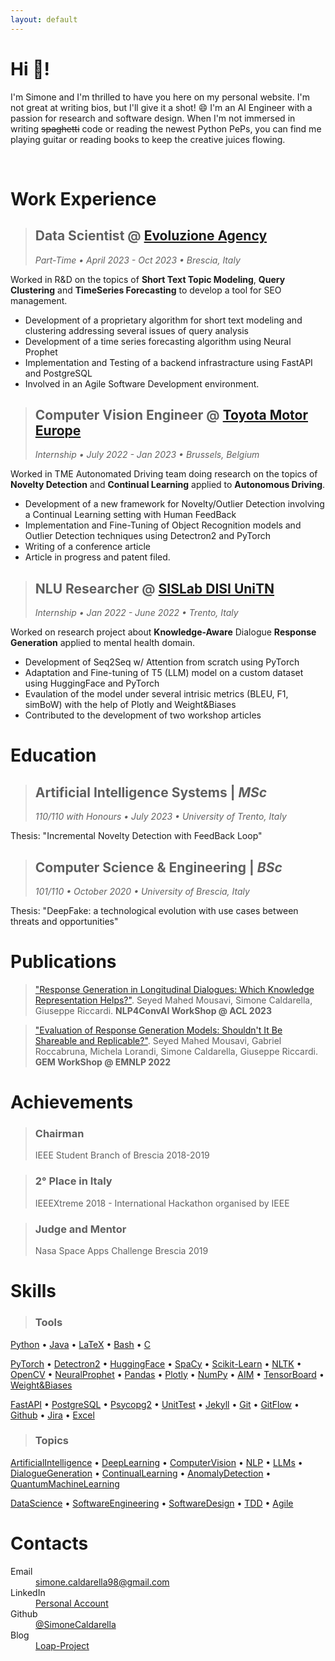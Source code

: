 ```yaml
---
layout: default
---
```


# Hi 🖖! 
I'm Simone and I'm thrilled to have you here on my personal website. I'm not great at writing bios, but I'll give it a shot! 😄 I'm an AI Engineer with a passion for research and software design. When I'm not immersed in writing ~~spaghetti~~ code or reading the newest Python PePs, you can find me playing guitar or reading books to keep the creative juices flowing.

<br>

# Work Experience

> ## Data Scientist @ [Evoluzione Agency](https://evoluzione.agency)
>  *Part-Time • April 2023 - Oct 2023 • Brescia, Italy*

Worked in R&D on the topics of **Short Text Topic Modeling**, **Query Clustering** and **TimeSeries Forecasting** to develop a tool for SEO management. <br>

* Development of a proprietary algorithm for short text modeling and clustering addressing several issues of query analysis
* Development of a time series forecasting algorithm using Neural Prophet
* Implementation and Testing of a backend infrastracture using FastAPI and PostgreSQL
* Involved in an Agile Software Development environment.

> ## Computer Vision Engineer @ [Toyota Motor Europe](https://www.toyota-europe.com)
> *Internship • July 2022 - Jan 2023 • Brussels, Belgium*

Worked in TME Autonomated Driving team doing research on the topics of **Novelty Detection** and **Continual Learning** applied to **Autonomous Driving**. <br>

* Development of a new framework for Novelty/Outlier Detection involving a Continual Learning setting with Human FeedBack
* Implementation and Fine-Tuning of Object Recognition models and Outlier Detection techniques using Detectron2 and PyTorch
* Writing of a conference article
* Article in progress and patent filed.

> ## NLU Researcher @ [SISLab DISI UniTN](https://sisl.disi.unitn.it)
> *Internship • Jan 2022 - June 2022 • Trento, Italy*

Worked on research project about **Knowledge-Aware** Dialogue **Response Generation** applied to mental health domain. <br>

* Development of Seq2Seq w/ Attention from scratch using PyTorch
* Adaptation and Fine-tuning of T5 (LLM) model on a custom dataset using HuggingFace and PyTorch
* Evaulation of the model under several intrisic metrics (BLEU, F1, simBoW) with the help of Plotly and Weight\&Biases
* Contributed to the development of two workshop articles

# Education

> ## Artificial Intelligence Systems | *MSc*
> *110/110 with Honours • July 2023 • University of Trento, Italy*

Thesis: "Incremental Novelty Detection with FeedBack Loop"

> ## Computer Science & Engineering | *BSc*
> *101/110 • October 2020 • University of Brescia, Italy*

Thesis: "DeepFake: a technological evolution with use cases between threats and opportunities"

# Publications


> ["Response Generation in Longitudinal Dialogues: Which Knowledge Representation Helps?"](https://aclanthology.org/2023.nlp4convai-1.1.pdf). Seyed Mahed Mousavi, Simone Caldarella, Giuseppe Riccardi. **NLP4ConvAI WorkShop @ ACL 2023**

> ["Evaluation of Response Generation Models: Shouldn't It Be Shareable and Replicable?"](https://aclanthology.org/2022.gem-1.12.pdf). Seyed Mahed Mousavi, Gabriel Roccabruna, Michela Lorandi, Simone Caldarella, Giuseppe Riccardi. **GEM WorkShop @ EMNLP 2022**

# Achievements

> ### Chairman
>IEEE Student Branch of Brescia 2018-2019

> ### 2° Place in Italy
>IEEEXtreme 2018 - International Hackathon organised by IEEE

>### Judge and Mentor
>Nasa Space Apps Challenge Brescia 2019

# Skills

>### Tools

[Python](https://www.google.com/search?q=Python) • [Java](https://www.google.com/search?q=Java) • [LaTeX](https://www.google.com/search?q=LaTeX) • [Bash](https://www.google.com/search?q=Bash) • [C](https://www.google.com/search?q=c+programming+language) <br>

[PyTorch](https://www.google.com/search?q=PyTorch) • [Detectron2](https://www.google.com/search?q=Detectron2) • [HuggingFace](https://www.google.com/search?q=HuggingFace) • [SpaCy](https://www.google.com/search?q=SpaCy) • [Scikit-Learn](https://www.google.com/search?q=Scikit-Learn) • [NLTK](https://www.google.com/search?q=NLTK) • [OpenCV](https://www.google.com/search?q=OpenCV) • [NeuralProphet](https://www.google.com/search?q=neural+prophet) • [Pandas](https://www.google.com/search?q=Pandas) • [Plotly](https://www.google.com/search?q=Plotly) • [NumPy](https://www.google.com/search?q=NumPy) • [AIM](https://www.google.com/search?q=AIM) • [TensorBoard](https://www.google.com/search?q=TensorBoard) • [Weight&Biases](https://www.google.com/search?q=weight+%26+biases) <br> 

[FastAPI](https://www.google.com/search?q=FastAPI) • [PostgreSQL](https://www.google.com/search?q=PostgreSQL) • [Psycopg2](https://www.google.com/search?q=Psycopg2) • [UnitTest](https://www.google.com/search?q=UnitTest+python) • [Jekyll](https://www.google.com/search?q=jekyll+static+website) • [Git](https://www.google.com/search?q=git) • [GitFlow](https://www.google.com/search?q=gitflow) • [Github](https://www.google.com/search?q=github) • [Jira](https://www.google.com/search?q=jira+agile) • [Excel](https://www.google.com/search?q=excel)

> ### Topics

[ArtificialIntelligence](https://www.google.com/search?q=artificial+intelligence) • [DeepLearning](https://www.google.com/search?q=deep+learning) • [ComputerVision](https://www.google.com/search?q=computer+vision) • [NLP](https://www.google.com/search?q=natural+language+processing) • [LLMs](https://www.google.com/search?q=LLMs) • [DialogueGeneration](https://www.google.com/search?q=dialogue+generation) • [ContinualLearning](https://www.google.com/search?q=continual+learning) • [AnomalyDetection](https://www.google.com/search?q=anomaly+detection) • [QuantumMachineLearning](https://www.google.com/search?q=quantum+machine+learning) <br>

[DataScience](https://www.google.com/search?q=datascience) •  [SoftwareEngineering](https://www.google.com/search?q=software+engineering) • [SoftwareDesign](https://www.google.com/search?q=software+design) • [TDD](https://www.google.com/search?q=test+driven+development) • [Agile](https://www.google.com/search?q=agile)

# Contacts
<dl>
<dt>Email</dt>
<dd><a href= "mailto:simone.caldarella98@gmail.com">simone.caldarella98@gmail.com</a></dd>
<dt>LinkedIn</dt>
<dd><a href= "https://www.linkedin.com/in/simone-caldarella-16930b16a/">Personal Account</a></dd>
<dt>Github</dt>
<dd><a href= "https://github.com/SimoneCaldarella/">@SimoneCaldarella</a></dd>
<dt>Blog</dt>
<dd><a href= "https://lifeofaprocrastinator.github.io/">Loap-Project</a></dd>
</dl>

<!---

# Projects

<div class="polaroid">
<img src="./assets/img/undermant3.jpg" style="width:100%;">
</div>



<head>
<style>
<link rel="stylesheet" href="/assets/css/logo.css">
</style>
</head>



<div class="polaroid">
<a href="./another-page.html">
      <span class="link"></span>

  <div class="container">
  <p> Test project 1</p>
  </div>
  </a>
</div>
--->


